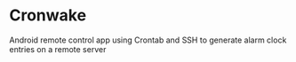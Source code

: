 # Cronwake
Android remote control app using Crontab and SSH to generate alarm clock entries on a remote server